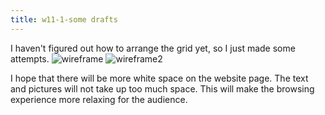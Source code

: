 ```yaml
---
title: w11-1-some drafts
---
```

I haven't figured out how to arrange the grid yet, so I just made some attempts.
![wireframe](/w11/wireframe.png)
![wireframe2](/w11/5.png)

I hope that there will be more white space on the website page. The text and pictures will not take up too much space. This will make the browsing experience more relaxing for the audience.